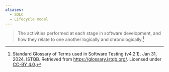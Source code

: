 ```yaml
---
aliases:
  - SDLC
  - Lifecycle model
---
```

> The activities performed at each stage in software development, and how they relate to one another logically and chronologically.[^1]

[^1]: Standard Glossary of Terms used in Software Testing (v4.2.1). Jan 31, 2024. ISTQB. Retrieved from https://glossary.istqb.org/. Licensed under [CC-BY 4.0](https://creativecommons.org/licenses/by/4.0/).